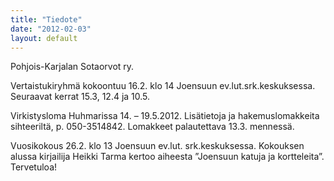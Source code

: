 ```yaml
---
title: "Tiedote"
date: "2012-02-03"
layout: default
---
```


Pohjois-Karjalan Sotaorvot ry.

Vertaistukiryhmä kokoontuu 16.2. klo 14 Joensuun ev.lut.srk.keskuksessa. Seuraavat kerrat 15.3, 12.4 ja 10.5.

Virkistysloma Huhmarissa 14. – 19.5.2012. Lisätietoja ja hakemuslomakkeita sihteeriltä, p. 050-3514842. Lomakkeet palautettava 13.3. mennessä.

Vuosikokous 26.2. klo 13 Joensuun ev.lut. srk.keskuksessa. Kokouksen alussa kirjailija Heikki Tarma kertoo aiheesta ”Joensuun katuja ja kortteleita”. Tervetuloa!
